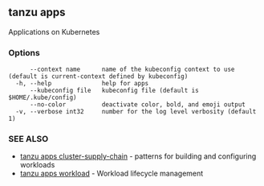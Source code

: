 ## tanzu apps

Applications on Kubernetes

### Options

```
      --context name      name of the kubeconfig context to use (default is current-context defined by kubeconfig)
  -h, --help              help for apps
      --kubeconfig file   kubeconfig file (default is $HOME/.kube/config)
      --no-color          deactivate color, bold, and emoji output
  -v, --verbose int32     number for the log level verbosity (default 1)
```

### SEE ALSO

* [tanzu apps cluster-supply-chain](tanzu_apps_cluster-supply-chain.md)	 - patterns for building and configuring workloads
* [tanzu apps workload](tanzu_apps_workload.md)	 - Workload lifecycle management

